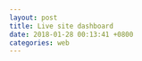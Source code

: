 ```yaml
---
layout: post
title: Live site dashboard 
date: 2018-01-28 00:13:41 +0800
categories: web
---
```



<!--<div id="live_site_4" style="width: 100%; min-height: 600px"></div>-->
<div id="live_site_5" style="width: 100%; min-height: 1800px"></div>
<!--<div id="live_site_6" style="width: 100%; min-height: 600px"></div>
<div id="live_site_7" style="width: 100%; min-height: 600px"></div>-->

<script type="text/javascript">

//var live_site_chart_4 = echarts.init(document.getElementById('live_site_4'));
//var live_site_chart_6 = echarts.init(document.getElementById('live_site_5'));
var live_site_chart_5 = echarts.init(document.getElementById('live_site_5'));
//var live_site_chart_7 = echarts.init(document.getElementById('live_site_7'));

function updateChart(month, element, title) {
	$.getJSON('http://feed.genghuiluo.cn/live/total_view_by_hour.json?month=' + month, function(data){

	var xdata = [];
	var ydata_zhanqi = []
	var ydata_huya = []
	var ydata_douyu = []
	var ydata_panda = []
	var ydata_huomao = []
	
	$.each( data, function( key, val ) {

		switch (val.site) {
		case 'zhanqi':
			xdata.push(val.by_hour);
			ydata_zhanqi.push(val.total_view);
			break;
		case 'huya':
			ydata_huya.push(val.total_view);
			break;
		case 'douyu':
			ydata_douyu.push(val.total_view);
			break;
		case 'panda':
			ydata_panda.push(val.total_view);
			break;
		case 'huomao':
			ydata_huomao.push(val.total_view);
			break;
		}
        });
	
	option = {
    		title: {
    		    text: title
    		},
    		tooltip : {
    		    trigger: 'axis',
    		    axisPointer: {
    		        type: 'cross',
    		        label: {
    		            backgroundColor: '#6a7985'
    		        }
    		    }
    		},
    		legend: {
    		    data:['战旗','虎牙','斗鱼','熊猫','火猫']
    		},
    		toolbox: {
    		    feature: {
    		        saveAsImage: {}
    		    }
    		},
    		grid: {
    		    left: '3%',
    		    right: '4%',
    		    bottom: '3%',
    		    containLabel: true
    		},
    		xAxis : [
    		    {
    		        //type : 'time',
    		        type : 'category',
    		        boundaryGap : false,
    		        data : xdata
    		    }
    		],
    		yAxis : [
    		    {
    		        type : 'value'
    		    }
    		],
    		series : [
    		    {
    		        name:'战旗',
    		        type:'line',
    		        stack: 'total_view_by_hour',
    		        areaStyle: {normal: {}},
    		        data: ydata_zhanqi
    		    },
    		    {
    		        name:'虎牙',
    		        type:'line',
    		        stack: 'total_view_by_hour',
    		        areaStyle: {normal: {}},
    		        data: ydata_huya
    		    },
    		    {
    		        name:'斗鱼',
    		        type:'line',
    		        stack: 'total_view_by_hour',
    		        areaStyle: {normal: {}},
    		        data: ydata_douyu
    		    },
    		    {
    		        name:'熊猫',
    		        type:'line',
    		        stack: '总量',
    		        areaStyle: {normal: {}},
    		        data: ydata_panda
    		    },
    		    {
    		        name:'火猫',
    		        type:'line',
    		        stack: 'total_view_by_hour',
    		        label: {
    		            normal: {
    		                show: true,
    		                position: 'top'
    		            }
    		        },
    		        areaStyle: {normal: {}},
    		        data: ydata_huomao
    		    }
    		]
	};
	
	element.setOption(option);
	})
}

$(document).ready(function() {
    //updateChart(4, live_site_chart_4,'April,2017 - live site dashboard');
    updateChart(5, live_site_chart_5,'May,2017 - live site dashboard');
    //updateChart(6, live_site_chart_6,'June,2017 - live site dashboard');
    //updateChart(7, live_site_chart_7,'July,2017 - live site dashboard');
});


